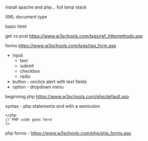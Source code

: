 install apache and php... full lamp stack

XML document type

basic html

get vs post https://www.w3schools.com/tags/ref_httpmethods.asp

forms https://www.w3schools.com/tags/tag_form.asp

* input
  * text
  * submit
  * checkbox
  * radio
* button - onclick alert with text fields
* option - dropdown menu

beginning php https://www.w3schools.com/php/default.asp

syntax - php statements end with a semicolon

``` php+HTML
</php
// PHP code goes here
?>
```

php forms - https://www.w3schools.com/php/php_forms.asp

